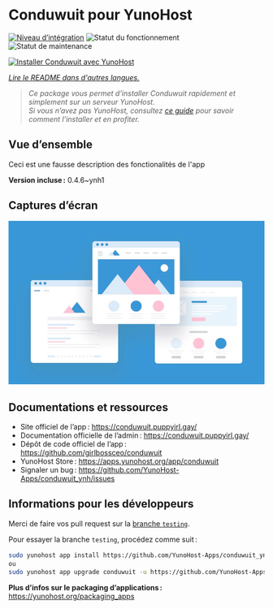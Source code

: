 <!--
Nota bene : ce README est automatiquement généré par <https://github.com/YunoHost/apps/tree/master/tools/readme_generator>
Il NE doit PAS être modifié à la main.
-->

# Conduwuit pour YunoHost

[![Niveau d’intégration](https://dash.yunohost.org/integration/conduwuit.svg)](https://ci-apps.yunohost.org/ci/apps/conduwuit/) ![Statut du fonctionnement](https://ci-apps.yunohost.org/ci/badges/conduwuit.status.svg) ![Statut de maintenance](https://ci-apps.yunohost.org/ci/badges/conduwuit.maintain.svg)

[![Installer Conduwuit avec YunoHost](https://install-app.yunohost.org/install-with-yunohost.svg)](https://install-app.yunohost.org/?app=conduwuit)

*[Lire le README dans d'autres langues.](./ALL_README.md)*

> *Ce package vous permet d’installer Conduwuit rapidement et simplement sur un serveur YunoHost.*  
> *Si vous n’avez pas YunoHost, consultez [ce guide](https://yunohost.org/install) pour savoir comment l’installer et en profiter.*

## Vue d’ensemble

Ceci est une fausse description des fonctionalités de l'app


**Version incluse :** 0.4.6~ynh1

## Captures d’écran

![Capture d’écran de Conduwuit](./doc/screenshots/example.jpg)

## Documentations et ressources

- Site officiel de l’app : <https://conduwuit.puppyirl.gay/>
- Documentation officielle de l’admin : <https://conduwuit.puppyirl.gay/>
- Dépôt de code officiel de l’app : <https://github.com/girlbossceo/conduwuit>
- YunoHost Store : <https://apps.yunohost.org/app/conduwuit>
- Signaler un bug : <https://github.com/YunoHost-Apps/conduwuit_ynh/issues>

## Informations pour les développeurs

Merci de faire vos pull request sur la [branche `testing`](https://github.com/YunoHost-Apps/conduwuit_ynh/tree/testing).

Pour essayer la branche `testing`, procédez comme suit :

```bash
sudo yunohost app install https://github.com/YunoHost-Apps/conduwuit_ynh/tree/testing --debug
ou
sudo yunohost app upgrade conduwuit -u https://github.com/YunoHost-Apps/conduwuit_ynh/tree/testing --debug
```

**Plus d’infos sur le packaging d’applications :** <https://yunohost.org/packaging_apps>
